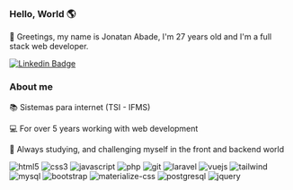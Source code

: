 ### Hello, World 🌎 
🖖 Greetings, my name is Jonatan Abade, I'm 27 years old and I'm a full stack web developer.

[![Linkedin Badge](https://img.shields.io/badge/-LinkedIn-blue?style=flat-square&logo=Linkedin&logoColor=white&link=https://www.linkedin.com/in/fagnerpsantos/)](https://www.linkedin.com/in/jonatan-abade/)

### About me
 📚 Sistemas para internet (TSI - IFMS)

 💻 For over 5 years working with web development 

 🚀 Always studying, and challenging myself in the front and backend world

![html5](https://user-images.githubusercontent.com/31408356/122583712-8fcfe300-d027-11eb-8e86-7da5e274ea9f.png)
![css3](https://user-images.githubusercontent.com/31408356/122583705-8f374c80-d027-11eb-923a-698b2e7e232e.png)
![javascript](https://user-images.githubusercontent.com/31408356/122583714-90687980-d027-11eb-924d-7f5d3da2dc01.png)
![php](https://user-images.githubusercontent.com/31408356/122583725-9199a680-d027-11eb-99af-c67af5211af7.png)
![git](https://user-images.githubusercontent.com/31408356/122583711-8fcfe300-d027-11eb-94a4-2c848165a4e4.png)
![laravel](https://user-images.githubusercontent.com/31408356/122583718-91011000-d027-11eb-9255-a8472ada3fdb.png)
![vuejs](https://user-images.githubusercontent.com/31408356/122583734-92cad380-d027-11eb-941d-1d9b88102bc1.png)
![tailwind](https://user-images.githubusercontent.com/31408356/122583732-92323d00-d027-11eb-9230-7f5505590898.png)
![mysql](https://user-images.githubusercontent.com/31408356/122583723-9199a680-d027-11eb-89e3-f0a4d22f516d.png)
![bootstrap](https://user-images.githubusercontent.com/31408356/122583701-8e9eb600-d027-11eb-8557-d1b0b42c4bb1.png)
![materialize-css](https://user-images.githubusercontent.com/31408356/122583720-91011000-d027-11eb-983a-bce09ad78dea.png)
![postgresql](https://user-images.githubusercontent.com/31408356/122583730-92323d00-d027-11eb-993b-3ebcbad8eb6e.png)
![jquery](https://user-images.githubusercontent.com/31408356/122583716-90687980-d027-11eb-89e1-a473574c270c.png)

